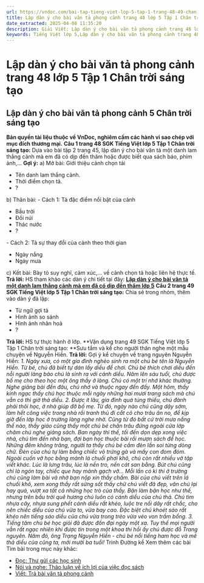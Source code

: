```yaml
---
url: https://vndoc.com/bai-tap-tieng-viet-lop-5-tap-1-trang-48-49-chan-troi-sang-tao-319432
title: Lập dàn ý cho bài văn tả phong cảnh trang 48 lớp 5 Tập 1 Chân trời sáng tạo - VnDoc.com
date_extracted: 2025-04-08 11:35:20
description: Giải Viết: Lập dàn ý cho bài văn tả phong cảnh trang 48 lớp 5 Tập 1 Chân trời sáng tạo gồm các phần hướng dẫn giải chi tiết, đầy đủ nhất chỉ có trên VnDoc. Mời các bạn tham khảo.
keywords: Tiếng Việt lớp 5,Lập dàn ý cho bài văn tả phong cảnh trang 48 lớp 5 Tập 1 Chân trời sáng tạo,Bài tập Tiếng Việt lớp 5 Tập 1 trang 48 Chân trời sáng tạo,Lập dàn ý cho bài văn tả phong cảnh lớp 5 Chân trời sáng tạo,Tiếng Việt lớp 5 trang 48 Tập 1 Chân trời sáng tạo,Lập dàn ý cho bài văn tả phong cảnh lớp 5,Lập dàn ý cho bài văn tả phong cảnh lớp 5 trang 48 Tiếng Việt lớp 5 Chân trời sáng tạo,Tiếng Việt lớp 5 Tập 1,sgk Tiếng Việt lớp 5
---
```


# Lập dàn ý cho bài văn tả phong cảnh trang 48 lớp 5 Tập 1 Chân trời sáng tạo
## **Lập dàn ý cho bài văn tả phong cảnh 5 Chân trời sáng tạo**
**Bản quyền tài liệu thuộc về VnDoc, nghiêm cấm các hành vi sao chép với mục đích thương mại.**
**Câu 1 trang 48 SGK Tiếng Việt lớp 5 Tập 1 Chân trời sáng tạo:** Dựa vào bài tập 2 trang 45, lập dàn ý cho bài văn tả một danh lam thẳng cảnh mà em đã có dịp đến thăm hoặc được biết qua  sách báo, phim ảnh,...
**Gợi ý:**
a\) Mở bài: Giới thiệu cảnh chọn tải
  * Tên danh lam thắng cảnh.
  * Thời điểm chọn tả.
  * ?

b\) Thân bài:
\- Cách 1: Tả đặc điểm nổi bật của cảnh
  * Bầu trời
  * Đồi núi
  * Thác nước
  * ?

\- Cách 2: Tả sự thay đổi của cảnh theo thời gian
  * Ngày nắng
  * Ngày mưa

c\) Kết bài: Bày tỏ suy nghĩ, cảm xúc,... về cảnh chọn tả hoặc liên hệ thực tế.
**Trả lời:**
HS tham khảo các dàn ý chi tiết tại đây: **[Lập dàn ý cho bài văn tả một danh lam thẳng cảnh mà em đã có dịp đến thăm lớp 5](<https://vndoc.com/lap-dan-y-ta-mot-danh-lam-thang-canh-138236>)**
**Câu 2 trang 49 SGK Tiếng Việt lớp 5 Tập 1 Chân trời sáng tạo:** Chia sẻ trong nhóm, thêm vào dàn ý đã lập:
  * Từ ngữ gợi tả
  * Hình ảnh so sánh
  * Hình ảnh nhân hoả
  * ?

**Trả lời:**
HS tự thực hành ở lớp.
**Vận dụng trang 49 SGK Tiếng Việt lớp 5 Tập 1 Chân trời sáng tạo: **Sưu tầm và kể cho người thân nghe một mẫu chuyện về Nguyễn Hiền.
**Trả lời:**
Gợi ý kể chuyện về trạng nguyên Nguyễn Hiền:
_1\. Ngày xưa, có một gia đình nghèo sinh ra một chú bé tên là Nguyễn Hiền._
_Từ bé, chú đã biết tự dán lấy diều để chơi. Chú bé thích chơi diều đến nỗi người làng bảo chú là sinh ra với cánh diều._
_Năm lên sáu tuổi, chú được bố mẹ cho theo học một ông thầy ở làng._
_Chú có một trí nhớ khác thường. Nghe giảng bài đến đâu, chú nhớ và thuộc ngay đến đấy. Một hôm, thầy kinh ngạc thấy chú học thuộc mỗi ngày những hai mươi trang sách mà chú vẫn có thì giờ thả diều._
_2\. Được ít lâu, gia đình quá túng thiếu, chú đành phải thôi học, ở nhà giúp đỡ bố mẹ._
_Từ đó, ngày nào chú cũng dậy sớm, làm hết công việc trong nhà rồi tranh thủ đi cắt cỏ cho trâu ăn no, để kịp giờ đến lớp học ở trường làng nghe nhờ. Cũng từ đó bất cứ trời mưa nắng thế nào, thầy giáo cũng thấy một chú bé chăn trâu đứng ngoài cửa lớp chăm chú nghe giảng sách._
_Ban ngày thì thế, tối đến dọn dẹp xong việc nhà, chú tìm đến nhà bạn, đợi bạn học thuộc bài rồi mượn sách để học. Những đêm không trăng, người ta thấy chú bé cầm đèn lần soi từng dòng chữ. Đèn của chú tự làm bằng chiếc vỏ trứng gà và mấy con đom đóm._
_Ngoài cuốn vở học bằng mảnh lá chuối phơi khô, chú còn rất nhiều vở tập viết khác. Lúc là lưng trâu, lúc là nền tro, nền cát san bằng. Bút chú cũng chỉ là ngón tay, chiếc que hay mảnh gạch vỡ…_
 _Mỗi lần có kì thi ở trường chú cũng làm bài và nhờ bạn nộp xin thầy chấm. Bài của chú viết trên lá chuối khô, xem xong thầy rất sửng sốt thấy chữ chú viết đã đẹp, văn chú lại hay quá, vượt xa tất cả những học trò của thầy._
_Bận làm bận học như thế, nhưng trên bầu trời quê hương chú luôn có cánh diều của chú thả. Chú tìm nhựa cây, nhựa sung phết cánh diều rất khéo, luộc tre nối dây rất chắc, cho nên chiếc diều của chú vừa to, vừa bay cao. Đặc biệt chú khoét sáo rất khéo nên tiếng sáo diều của chú vừa trong trẻo vừa véo von trầm bổng._
_3\. Tiếng tăm chú bé học giỏi đã được đồn đại ngày một xa. Tuy thế mọi người vẫn rất ngạc nhiên khi được tin trong một khoa thi hồi ấy chú được đỗ Trang nguyên. Năm đó, ông Trạng Nguyễn Hiền - chú bé nổi tiếng ham học và mê thả diều của cũng ta, mới mười ba tuổi\!_
Trinh Đường kể
Xem thêm các bài Tìm bài trong mục này khác:
  * [Đọc: Thư gửi các học sinh](</tap-doc-lop-5-thu-gui-cac-hoc-sinh-126774>)
  * [Nói và nghe: Thảo luận về ích lợi của việc đọc sách](</bai-tap-tieng-viet-lop-5-tap-1-trang-51-chan-troi-sang-tao-319434>)
  * [Viết: Trả bài văn tả phong cảnh](</tap-lam-van-lop-5-tra-bai-van-ta-canh-141657>)

